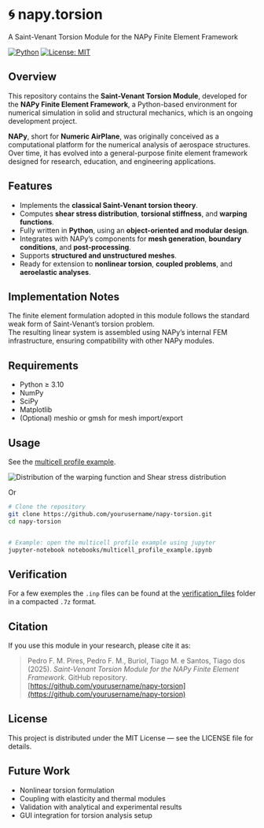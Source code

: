 # 🌀 napy.torsion

A Saint-Venant Torsion Module for the NAPy Finite Element Framework

[![Python](https://img.shields.io/badge/Python-3.10%2B-blue)](https://www.python.org/)
[![License: MIT](https://img.shields.io/badge/License-MIT-green)](LICENSE)

## Overview

This repository contains the **Saint-Venant Torsion Module**, developed for the **NAPy Finite Element Framework**, a Python-based environment for numerical simulation in solid and structural mechanics, which is an ongoing development project.

**NAPy**, short for **Numeric AirPlane**, was originally conceived as a computational platform for the numerical analysis of aerospace structures. Over time, it has evolved into a general-purpose finite element framework designed for research, education, and engineering applications.

## Features

- Implements the **classical Saint-Venant torsion theory**.  
- Computes **shear stress distribution**, **torsional stiffness**, and **warping functions**.  
- Fully written in **Python**, using an **object-oriented and modular design**.  
- Integrates with NAPy’s components for **mesh generation**, **boundary conditions**, and **post-processing**.  
- Supports **structured and unstructured meshes**.  
- Ready for extension to **nonlinear torsion**, **coupled problems**, and **aeroelastic analyses**.

## Implementation Notes

The finite element formulation adopted in this module follows the standard weak form of Saint-Venant’s torsion problem.  
The resulting linear system is assembled using NAPy’s internal FEM infrastructure, ensuring compatibility with other NAPy modules.

## Requirements

- Python ≥ 3.10  
- NumPy  
- SciPy  
- Matplotlib  
- (Optional) meshio or gmsh for mesh import/export

## Usage

See the [multicell profile example](https://github.com/tiagoburiol/napy.torsion/blob/main/notebooks/multicell_profile_example.ipynb).

![Distribution of the warping function and Shear stress distribution](https://github.com/tiagoburiol/napy.torsion/blob/main/images/fig1_readme.png?raw=true)

Or

```bash
# Clone the repository
git clone https://github.com/yourusername/napy-torsion.git
cd napy-torsion


# Example: open the multicell profile example using jupyter
jupyter-notebook notebooks/multicell_profile_example.ipynb
```

## Verification

For a few exemples the `.inp` files can be found at the [verification_files](https://github.com/tiagoburiol/napy.torsion/blob/main/verification_files) folder in a compacted `.7z` format.

## Citation

If you use this module in your research, please cite it as:

> Pedro F. M. Pires, Pedro F. M., Buriol, Tiago M. e Santos, Tiago dos (2025). *Saint-Venant Torsion Module for the NAPy Finite Element Framework*. GitHub repository.  
> [https://github.com/yourusername/napy-torsion](https://github.com/yourusername/napy-torsion)

## License

This project is distributed under the MIT License — see the LICENSE
 file for details.

## Future Work

- Nonlinear torsion formulation
- Coupling with elasticity and thermal modules
- Validation with analytical and experimental results
- GUI integration for torsion analysis setup
